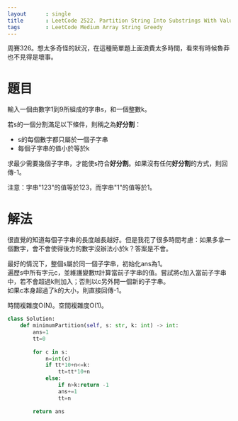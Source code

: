 ```yaml
--- 
layout      : single
title       : LeetCode 2522. Partition String Into Substrings With Values at Most K
tags        : LeetCode Medium Array String Greedy
---
```

周賽326。想太多奇怪的狀況，在這種簡單題上面浪費太多時間，看來有時候魯莽也不見得是壞事。  

# 題目
輸入一個由數字1到9所組成的字串s，和一個整數k。  

若s的一個分割滿足以下條件，則稱之為**好分割**：  
- s的每個數字都只屬於一個子字串  
- 每個子字串的值小於等於k  

求最少需要幾個子字串，才能使s符合**好分割**。如果沒有任何**好分割**的方式，則回傳-1。  

注意：字串"123"的值等於123，而字串"1"的值等於1。  

# 解法
很直覺的知道每個子字串的長度越長越好。但是我花了很多時間考慮：如果多拿一個數字，會不會使得後方的數字沒辦法小於k？答案是不會。  

最好的情況下，整個s屬於同一個子字串，初始化ans為1。  
遍歷s中所有字元c，並維護變數tt計算當前子字串的值。嘗試將c加入當前子字串中，若不會超過k則加入；否則以c另外開一個新的子字串。  
如果c本身超過了k的大小，則直接回傳-1。  

時間複雜度O(N)。空間複雜度O(1)。

```python
class Solution:
    def minimumPartition(self, s: str, k: int) -> int:
        ans=1
        tt=0
        
        for c in s:
            n=int(c)
            if tt*10+n<=k:
                tt=tt*10+n
            else:
                if n>k:return -1
                ans+=1
                tt=n
                
        return ans
```
